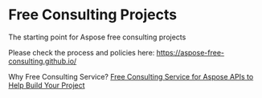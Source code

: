 # Free Consulting Projects
The starting point for Aspose free consulting projects

Please check the process and policies here: https://aspose-free-consulting.github.io/ 

Why Free Consulting Service? [Free Consulting Service for Aspose APIs to Help Build Your Project](https://blog.aspose.com/2019/08/01/free-consulting-service-for-aspose-apis-to-help-build-your-project/)
